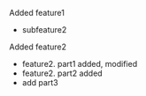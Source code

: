 Added feature1
  - subfeature2
  
  
Added feature2
  - feature2. part1 added, modified
  - feature2. part2 added
  - add part3